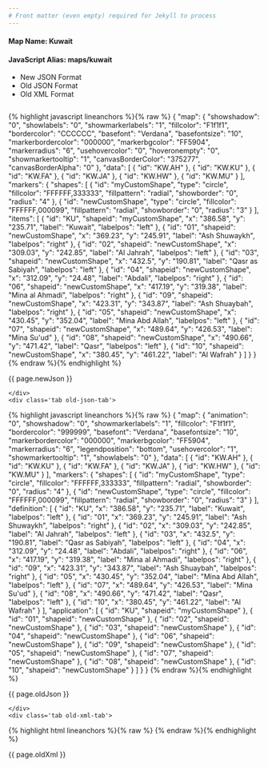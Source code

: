 ```yaml
---
# Front matter (even empty) required for Jekyll to process
---
```


#### Map Name: Kuwait

#### JavaScript Alias: maps/kuwait


<ul class='code-tabs'>
    <li class='active'>
        <a data-toggle='new-json'>New JSON Format</a>
    </li>
    <li>
        <a data-toggle='old-json'>Old JSON Format</a>
    </li>
    <li>
        <a data-toggle='old-xml'>Old XML Format</a>
    </li>
</ul>
<div class='tab-content'>
    <pre class='plain-code'></pre>
    <div class='tab new-json-tab active'>
{% highlight javascript lineanchors %}{% raw %}
{
    "map": {
        "showshadow": "0",
        "showlabels": "0",
        "showmarkerlabels": "1",
        "fillcolor": "F1f1f1",
        "bordercolor": "CCCCCC",
        "basefont": "Verdana",
        "basefontsize": "10",
        "markerbordercolor": "000000",
        "markerbgcolor": "FF5904",
        "markerradius": "6",
        "usehovercolor": "0",
        "hoveronempty": "0",
        "showmarkertooltip": "1",
        "canvasBorderColor": "375277",
        "canvasBorderAlpha": "0"
    },
    "data": [
        {
            "id": "KW.AH"
        },
        {
            "id": "KW.KU"
        },
        {
            "id": "KW.FA"
        },
        {
            "id": "KW.JA"
        },
        {
            "id": "KW.HW"
        },
        {
            "id": "KW.MU"
        }
    ],
    "markers": {
        "shapes": [
            {
                "id": "myCustomShape",
                "type": "circle",
                "fillcolor": "FFFFFF,333333",
                "fillpattern": "radial",
                "showborder": "0",
                "radius": "4"
            },
            {
                "id": "newCustomShape",
                "type": "circle",
                "fillcolor": "FFFFFF,000099",
                "fillpattern": "radial",
                "showborder": "0",
                "radius": "3"
            }
        ],
        "items": [
            {
                "id": "KU",
                "shapeid": "myCustomShape",
                "x": "386.58",
                "y": "235.71",
                "label": "Kuwait",
                "labelpos": "left"
            },
            {
                "id": "01",
                "shapeid": "newCustomShape",
                "x": "369.23",
                "y": "245.91",
                "label": "Ash Shuwaykh",
                "labelpos": "right"
            },
            {
                "id": "02",
                "shapeid": "newCustomShape",
                "x": "309.03",
                "y": "242.85",
                "label": "Al Jahrah",
                "labelpos": "left"
            },
            {
                "id": "03",
                "shapeid": "newCustomShape",
                "x": "432.5",
                "y": "190.81",
                "label": "Qasr as Sabiyah",
                "labelpos": "left"
            },
            {
                "id": "04",
                "shapeid": "newCustomShape",
                "x": "312.09",
                "y": "24.48",
                "label": "Abdali",
                "labelpos": "right"
            },
            {
                "id": "06",
                "shapeid": "newCustomShape",
                "x": "417.19",
                "y": "319.38",
                "label": "Mina al Ahmadi",
                "labelpos": "right"
            },
            {
                "id": "09",
                "shapeid": "newCustomShape",
                "x": "423.31",
                "y": "343.87",
                "label": "Ash Shuaybah",
                "labelpos": "right"
            },
            {
                "id": "05",
                "shapeid": "newCustomShape",
                "x": "430.45",
                "y": "352.04",
                "label": "Mina Abd Allah",
                "labelpos": "left"
            },
            {
                "id": "07",
                "shapeid": "newCustomShape",
                "x": "489.64",
                "y": "426.53",
                "label": "Mina Su'ud"
            },
            {
                "id": "08",
                "shapeid": "newCustomShape",
                "x": "490.66",
                "y": "471.42",
                "label": "Qasr",
                "labelpos": "left"
            },
            {
                "id": "10",
                "shapeid": "newCustomShape",
                "x": "380.45",
                "y": "461.22",
                "label": "Al Wafrah"
            }
        ]
    }
}
{% endraw %}{% endhighlight %}


<p class='text-success'>{{ page.newJson }}</p>

    </div>
    <div class='tab old-json-tab'>
{% highlight javascript lineanchors %}{% raw %}
{
    "map": {
        "animation": "0",
        "showshadow": "0",
        "showmarkerlabels": "1",
        "fillcolor": "F1f1f1",
        "bordercolor": "999999",
        "basefont": "Verdana",
        "basefontsize": "10",
        "markerbordercolor": "000000",
        "markerbgcolor": "FF5904",
        "markerradius": "6",
        "legendposition": "bottom",
        "usehovercolor": "1",
        "showmarkertooltip": "1",
        "showlabels": "0"
    },
    "data": [
        {
            "id": "KW.AH"
        },
        {
            "id": "KW.KU"
        },
        {
            "id": "KW.FA"
        },
        {
            "id": "KW.JA"
        },
        {
            "id": "KW.HW"
        },
        {
            "id": "KW.MU"
        }
    ],
    "markers": {
        "shapes": [
            {
                "id": "myCustomShape",
                "type": "circle",
                "fillcolor": "FFFFFF,333333",
                "fillpattern": "radial",
                "showborder": "0",
                "radius": "4"
            },
            {
                "id": "newCustomShape",
                "type": "circle",
                "fillcolor": "FFFFFF,000099",
                "fillpattern": "radial",
                "showborder": "0",
                "radius": "3"
            }
        ],
        "definition": [
            {
                "id": "KU",
                "x": "386.58",
                "y": "235.71",
                "label": "Kuwait",
                "labelpos": "left"
            },
            {
                "id": "01",
                "x": "369.23",
                "y": "245.91",
                "label": "Ash Shuwaykh",
                "labelpos": "right"
            },
            {
                "id": "02",
                "x": "309.03",
                "y": "242.85",
                "label": "Al Jahrah",
                "labelpos": "left"
            },
            {
                "id": "03",
                "x": "432.5",
                "y": "190.81",
                "label": "Qasr as Sabiyah",
                "labelpos": "left"
            },
            {
                "id": "04",
                "x": "312.09",
                "y": "24.48",
                "label": "Abdali",
                "labelpos": "right"
            },
            {
                "id": "06",
                "x": "417.19",
                "y": "319.38",
                "label": "Mina al Ahmadi",
                "labelpos": "right"
            },
            {
                "id": "09",
                "x": "423.31",
                "y": "343.87",
                "label": "Ash Shuaybah",
                "labelpos": "right"
            },
            {
                "id": "05",
                "x": "430.45",
                "y": "352.04",
                "label": "Mina Abd Allah",
                "labelpos": "left"
            },
            {
                "id": "07",
                "x": "489.64",
                "y": "426.53",
                "label": "Mina Su'ud"
            },
            {
                "id": "08",
                "x": "490.66",
                "y": "471.42",
                "label": "Qasr",
                "labelpos": "left"
            },
            {
                "id": "10",
                "x": "380.45",
                "y": "461.22",
                "label": "Al Wafrah"
            }
        ],
        "application": [
            {
                "id": "KU",
                "shapeid": "myCustomShape"
            },
            {
                "id": "01",
                "shapeid": "newCustomShape"
            },
            {
                "id": "02",
                "shapeid": "newCustomShape"
            },
            {
                "id": "03",
                "shapeid": "newCustomShape"
            },
            {
                "id": "04",
                "shapeid": "newCustomShape"
            },
            {
                "id": "06",
                "shapeid": "newCustomShape"
            },
            {
                "id": "09",
                "shapeid": "newCustomShape"
            },
            {
                "id": "05",
                "shapeid": "newCustomShape"
            },
            {
                "id": "07",
                "shapeid": "newCustomShape"
            },
            {
                "id": "08",
                "shapeid": "newCustomShape"
            },
            {
                "id": "10",
                "shapeid": "newCustomShape"
            }
        ]
    }
}
{% endraw %}{% endhighlight %}


<p class='text-success'>{{ page.oldJson }}</p>

    </div>
    <div class='tab old-xml-tab'>
{% highlight html lineanchors %}{% raw %}
<map animation='0' showShadow='0' showMarkerLabels='1' fillColor='F1f1f1' borderColor='999999' baseFont='Verdana' baseFontSize='10' markerBorderColor='000000' markerBgColor='FF5904' markerRadius='6' legendPosition='bottom' useHoverColor='1' showMarkerToolTip='1' showLabels='0' >
	<data>
		<entity id='KW.AH'  />
		<entity id='KW.KU'  />
		<entity id='KW.FA'  />
		<entity id='KW.JA'  />
		<entity id='KW.HW'  />
		<entity id='KW.MU'  />
	</data>
	<markers>
	 <shapes>
	     <shape id='myCustomShape' type='circle' fillColor='FFFFFF,333333' fillPattern='radial' showBorder='0' radius='4'/>
		 <shape id='newCustomShape' type='circle' fillColor='FFFFFF,000099' fillPattern='radial' showBorder='0' radius='3'/>
	 </shapes>
		<definition>
			<marker id='KU' x='386.58' y='235.71' label='Kuwait' labelPos='left' />
			<marker id='01' x='369.23' y='245.91' label='Ash Shuwaykh' labelPos='right'  />
			<marker id='02' x='309.03' y='242.85' label='Al Jahrah' labelPos='left'  />
			<marker id='03' x='432.5' y='190.81' label='Qasr as Sabiyah' labelPos='left'  />
			<marker id='04' x='312.09' y='24.48' label='Abdali' labelPos='right' />
			<marker id='06' x='417.19' y='319.38' label='Mina al Ahmadi' labelPos='right'  />
			<marker id='09' x='423.31' y='343.87' label='Ash Shuaybah' labelPos='right'  />
			<marker id='05' x='430.45' y='352.04' label='Mina Abd Allah' labelPos='left'  />
			<marker id='07' x='489.64' y='426.53' label="Mina Su'ud"  />
			<marker id='08' x='490.66' y='471.42' label='Qasr' labelPos='left'  />
			<marker id='10' x='380.45' y='461.22' label='Al Wafrah'  />
		</definition>
		<application>
			<marker id='KU' shapeId='myCustomShape'  />
			<marker id='01' shapeId='newCustomShape'  />
			<marker id='02' shapeId='newCustomShape'  />
			<marker id='03' shapeId='newCustomShape'  />
			<marker id='04' shapeId='newCustomShape'  />
			<marker id='06' shapeId='newCustomShape'  />
			<marker id='09' shapeId='newCustomShape'  />
			<marker id='05' shapeId='newCustomShape'  />
			<marker id='07' shapeId='newCustomShape'  />
			<marker id='08' shapeId='newCustomShape'  />
			<marker id='10' shapeId='newCustomShape'  />
		</application>
	</markers>
</map>
{% endraw %}{% endhighlight %}

<p class='text-success'>{{ page.oldXml }}</p>

</div>
</div>
